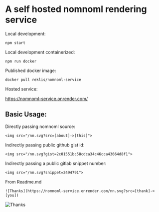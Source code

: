 # A self hosted nomnoml rendering service

Local development:

    npm start

Local development containerized:

    npm run docker

Published docker image:

    docker pull reklis/nomnoml-service

Hosted service:

https://nomnoml-service.onrender.com/


## Basic Usage:

Directly passing nomnoml source:
  
    <img src="/nn.svg?src=[about]->[this]">

Indirectly passing public github gist id:

    <img src="/nn.svg?gist=2c01551bc58cdca34c46cca43664d8f1">

Indirectly passing a public gitlab snippet number:

    <img src="/nn.svg?snippet=2494791">

From Readme.md

    ![Thanks](https://nomnoml-service.onrender.com/nn.svg?src=[thank]->[you])


![Thanks](https://nomnoml-service.onrender.com/nn.svg?src=[thank]->[you])
